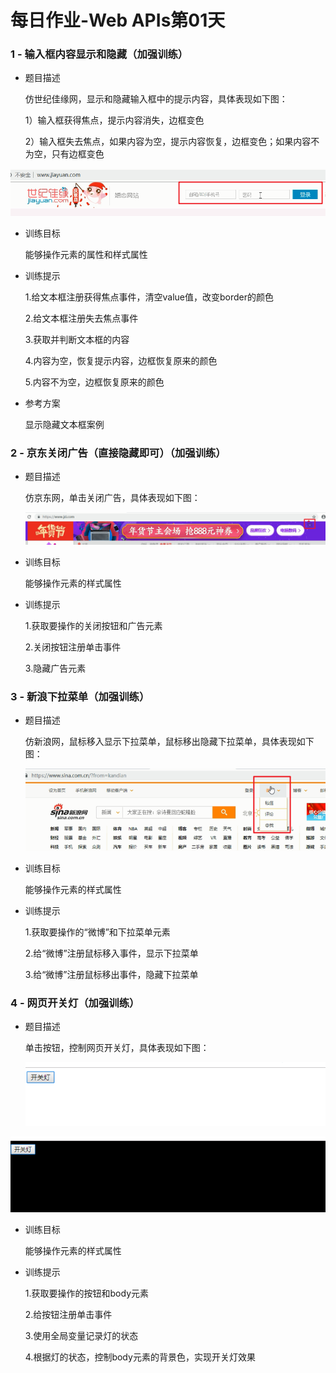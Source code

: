 # 每日作业-Web APIs第01天

### 1 - 输入框内容显示和隐藏（加强训练）

- 题目描述

   仿世纪佳缘网，显示和隐藏输入框中的提示内容，具体表现如下图：

   1）输入框获得焦点，提示内容消失，边框变色

   2）输入框失去焦点，如果内容为空，提示内容恢复，边框变色；如果内容不为空，只有边框变色

![1550737716120](images/1550737716120.png)

- 训练目标

  能够操作元素的属性和样式属性

- 训练提示

  1.给文本框注册获得焦点事件，清空value值，改变border的颜色

  2.给文本框注册失去焦点事件

  3.获取并判断文本框的内容

  4.内容为空，恢复提示内容，边框恢复原来的颜色

  5.内容不为空，边框恢复原来的颜色

- 参考方案

  显示隐藏文本框案例

###    2 - 京东关闭广告（直接隐藏即可）（加强训练）

- 题目描述

  仿京东网，单击关闭广告，具体表现如下图：

  ![1550739254881](images/1550739254881.png)



- 训练目标

  能够操作元素的样式属性

- 训练提示

  1.获取要操作的关闭按钮和广告元素

  2.关闭按钮注册单击事件

  3.隐藏广告元素

###    3 - 新浪下拉菜单（加强训练）

- 题目描述

  仿新浪网，鼠标移入显示下拉菜单，鼠标移出隐藏下拉菜单，具体表现如下图：

  ![1550739513508](images/1550739513508.png)



- 训练目标

  能够操作元素的样式属性

- 训练提示

  1.获取要操作的“微博”和下拉菜单元素

  2.给“微博”注册鼠标移入事件，显示下拉菜单

  3.给“微博”注册鼠标移出事件，隐藏下拉菜单

### 4 - 网页开关灯（加强训练）

- 题目描述

  单击按钮，控制网页开关灯，具体表现如下图：

  ![1550739812923](images/1550739812923.png)

![1550739827468](images/1550739827468.png)

- 训练目标

  能够操作元素的样式属性

- 训练提示

  1.获取要操作的按钮和body元素

  2.给按钮注册单击事件

  3.使用全局变量记录灯的状态

  4.根据灯的状态，控制body元素的背景色，实现开关灯效果
